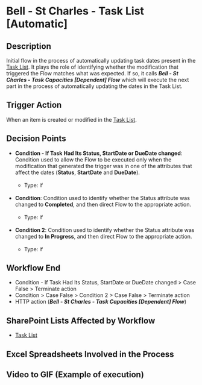 # Bell - St Charles - Task List [Automatic]

## Description
Initial flow in the process of automatically updating task dates present in the <a href="https://vistacaretech.sharepoint.com/sites/engineering/Bell/StCharles/Lists/Tasks/1000%20Tasks.aspx" target="_blank">Task List</a>. It plays the role of identifying whether the modification that triggered the Flow matches what was expected. If so, it calls ***Bell - St Charles - Task Capacities [Dependent] Flow*** which will execute the next part in the process of automatically updating the dates in the Task List.

## Trigger Action
When an item is created or modified in the <a href="https://vistacaretech.sharepoint.com/sites/engineering/Bell/StCharles/Lists/Tasks/1000%20Tasks.aspx" target="_blank">Task List</a>.

## Decision Points
* **Condition - If Task Had Its Status, StartDate or DueDate changed**: Condition used to allow the Flow to be executed only when the modification that generated the trigger was in one of the attributes that affect the dates (**Status**, **StartDate** and **DueDate**).
<br></br>
    * Type: if
<br></br>
* **Condition**: Condition used to identify whether the Status attribute was changed to **Completed**, and then direct Flow to the appropriate action.
<br></br>
    * Type: if
<br></br>
* **Condition 2**: Condition used to identify whether the Status attribute was changed to **In Progress**, and then direct Flow to the appropriate action.
<br></br>
    * Type: if

## Workflow End
* Condition - If Task Had Its Status, StartDate or DueDate changed > Case False > Terminate action
* Condition > Case False > Condition 2 > Case False > Terminate action
* HTTP action (***Bell - St Charles - Task Capacities [Dependent] Flow***)

## SharePoint Lists Affected by Workflow
* <a href="https://vistacaretech.sharepoint.com/sites/engineering/Bell/StCharles/Lists/Tasks/1000%20Tasks.aspx" target="_blank">Task List</a>

## Excel Spreadsheets Involved in the Process


## Video to GIF (Example of execution)